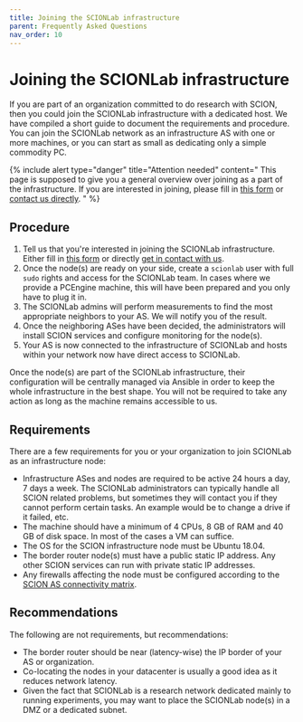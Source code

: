 ```yaml
---
title: Joining the SCIONLab infrastructure
parent: Frequently Asked Questions
nav_order: 10
---
```


# Joining the SCIONLab infrastructure

If you are part of an organization committed to do research with SCION, then you could join the SCIONLab infrastructure with a dedicated host. We have compiled a short guide to document the requirements and procedure.
You can join the SCIONLab network as an infrastructure AS with one or more machines, or you can start as small as dedicating only a simple commodity PC.

{% include alert type="danger" title="Attention needed" content="
This page is supposed to give you a general overview over joining as a part of the infrastructure. If you are interested in joining, please fill in [this form](https://forms.gle/eZSfKhxnky2bwgFfA) or [contact us directly](../../#contact).
" %}

## Procedure

1. Tell us that you're interested in joining the SCIONLab infrastructure. Either fill in [this form](https://forms.gle/eZSfKhxnky2bwgFfA) or directly [get in contact with us](../../#contact).
2. Once the node(s) are ready on your side, create a `scionlab` user with full `sudo` rights and access for the SCIONLab team. In cases where we provide a PCEngine machine, this will have been prepared and you only have to plug it in.
3. The SCIONLab admins will perform measurements to find the most appropriate neighbors to your AS. We will notify you of the result.
4. Once the neighboring ASes have been decided, the administrators will install SCION services and configure monitoring for the node(s).
5. Your AS is now connected to the infrastructure of SCIONLab and hosts within your network now have direct access to SCIONLab.

Once the node(s) are part of the SCIONLab infrastructure, their configuration will be centrally managed via Ansible in order to keep the whole infrastructure in the best shape. You will not be required to take any action as long as the machine remains accessible to us.

## Requirements

There are a few requirements for you or your organization to join SCIONLab as an infrastructure node:

- Infrastructure ASes and nodes are required to be active 24 hours a day, 7 days a week. The SCIONLab administrators can typically handle all SCION related problems, but sometimes they will contact you if they cannot perform certain tasks. An example would be to change a drive if it failed, etc.
- The machine should have a minimum of 4 CPUs, 8 GB of RAM and 40 GB of disk space. In most of the cases a VM can suffice.
- The OS for the SCION infrastructure node must be Ubuntu 18.04.
- The border router node(s) must have a public static IP address. Any other SCION services can run with private static IP addresses.
- Any firewalls affecting the node must be configured according to the [SCION AS connectivity matrix](./as_connectivity.html).

## Recommendations

The following are not requirements, but recommendations:

- The border router should be near (latency-wise) the IP border of your AS or organization.
- Co-locating the nodes in your datacenter is usually a good idea as it reduces network latency.
- Given the fact that SCIONLab is a research network dedicated mainly to running experiments, you may want to place the SCIONLab node(s) in a DMZ or a dedicated subnet.

